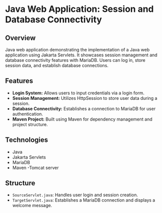
# Java Web Application: Session and Database Connectivity

## Overview
Java web application demonstrating the implementation of a Java web application using Jakarta Servlets. It showcases session management and database connectivity features with MariaDB. Users can log in, store session data, and establish database connections.

## Features
- **Login System:** Allows users to input credentials via a login form.
- **Session Management:** Utilizes HttpSession to store user data during a session.
- **Database Connectivity:** Establishes a connection to MariaDB for user authentication.
- **Maven Project:** Built using Maven for dependency management and project structure.


## Technologies
- Java
- Jakarta Servlets
- MariaDB
- Maven
-Tomcat server

## Structure
- `SourceServlet.java`: Handles user login and session creation.
- `TargetServlet.java`: Establishes a MariaDB connection and displays a welcome message.

